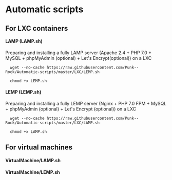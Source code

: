 # Automatic scripts

## For LXC containers

#### LAMP (LAMP.sh)

Preparing and installing a fully LAMP server (Apache 2.4 + PHP 7.0 + MySQL + phpMyAdmin (optional) + Let's Encrypt(optional)) on a LXC

```shell
  wget --no-cache https://raw.githubusercontent.com/Punk--Rock/Automatic-scripts/master/LXC/LEMP.sh

  chmod +x LEMP.sh
```

#### LEMP (LEMP.sh)

Preparing and installing a fully LEMP server (Nginx + PHP 7.0 FPM + MySQL + phpMyAdmin (optional) + Let's Encrypt (optional)) on a LXC

```shell
  wget --no-cache https://raw.githubusercontent.com/Punk--Rock/Automatic-scripts/master/LXC/LAMP.sh

  chmod +x LAMP.sh
```

## For virtual machines

#### VirtualMachine/LAMP.sh

#### VirtualMachine/LEMP.sh
